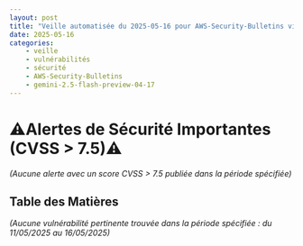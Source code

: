 ```yaml
---
layout: post
title: "Veille automatisée du 2025-05-16 pour AWS-Security-Bulletins via Gemini gemini-2.5-flash-preview-04-17"
date: 2025-05-16
categories:
    - veille
    - vulnérabilités
    - sécurité
    - AWS-Security-Bulletins
    - gemini-2.5-flash-preview-04-17
---
```

# ⚠️Alertes de Sécurité Importantes (CVSS > 7.5)⚠️

*(Aucune alerte avec un score CVSS > 7.5 publiée dans la période spécifiée)*

## Table des Matières

*(Aucune vulnérabilité pertinente trouvée dans la période spécifiée : du 11/05/2025 au 16/05/2025)*